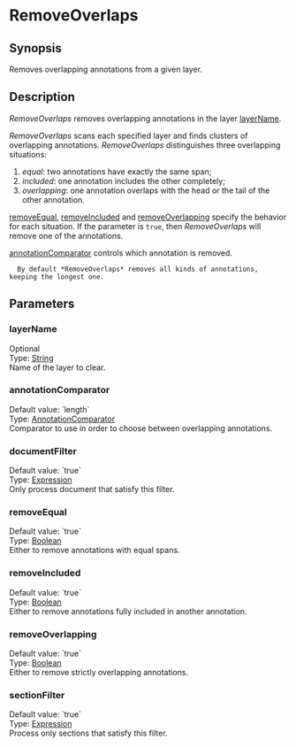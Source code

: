 <h1 class="module">RemoveOverlaps</h1>

## Synopsis

Removes overlapping annotations from a given layer.

## Description

*RemoveOverlaps* removes overlapping annotations in the layer <a href="#layerName" class="param">layerName</a>.

*RemoveOverlaps* scans each specified layer and finds clusters of overlapping annotations.
	  	*RemoveOverlaps* distinguishes three overlapping situations:
	  	
1. *equal*: two annotations have exactly the same span;
2. *included*: one annotation includes the other completely;
3. *overlapping*: one annotation overlaps with the head or the tail of the other annotation.



<a href="#removeEqual" class="param">removeEqual</a>, <a href="#removeIncluded" class="param">removeIncluded</a> and <a href="#removeOverlapping" class="param">removeOverlapping</a> specify the behavior for each situation.
	  If the parameter is `true`, then *RemoveOverlaps* will remove one of the annotations. 
	  

<a href="#annotationComparator" class="param">annotationComparator</a> controls which annotation is removed.
	  


	  By default *RemoveOverlaps* removes all kinds of annotations, keeping the longest one.
	  

## Parameters

<a name="layerName">

### layerName

<div class="param-level param-level-optional">Optional
</div>
<div class="param-type">Type: <a href="../converter/java.lang.String" class="converter">String</a>
</div>
Name of the layer to clear.

<a name="annotationComparator">

### annotationComparator

<div class="param-level param-level-default-value">Default value: `length`
</div>
<div class="param-type">Type: <a href="../converter/alvisnlp.corpus.AnnotationComparator" class="converter">AnnotationComparator</a>
</div>
Comparator to use in order to choose between overlapping annotations.

<a name="documentFilter">

### documentFilter

<div class="param-level param-level-default-value">Default value: `true`
</div>
<div class="param-type">Type: <a href="../converter/alvisnlp.corpus.expressions.Expression" class="converter">Expression</a>
</div>
Only process document that satisfy this filter.

<a name="removeEqual">

### removeEqual

<div class="param-level param-level-default-value">Default value: `true`
</div>
<div class="param-type">Type: <a href="../converter/java.lang.Boolean" class="converter">Boolean</a>
</div>
Either to remove annotations with equal spans.

<a name="removeIncluded">

### removeIncluded

<div class="param-level param-level-default-value">Default value: `true`
</div>
<div class="param-type">Type: <a href="../converter/java.lang.Boolean" class="converter">Boolean</a>
</div>
Either to remove annotations fully included in another annotation.

<a name="removeOverlapping">

### removeOverlapping

<div class="param-level param-level-default-value">Default value: `true`
</div>
<div class="param-type">Type: <a href="../converter/java.lang.Boolean" class="converter">Boolean</a>
</div>
Either to remove strictly overlapping annotations.

<a name="sectionFilter">

### sectionFilter

<div class="param-level param-level-default-value">Default value: `true`
</div>
<div class="param-type">Type: <a href="../converter/alvisnlp.corpus.expressions.Expression" class="converter">Expression</a>
</div>
Process only sections that satisfy this filter.

